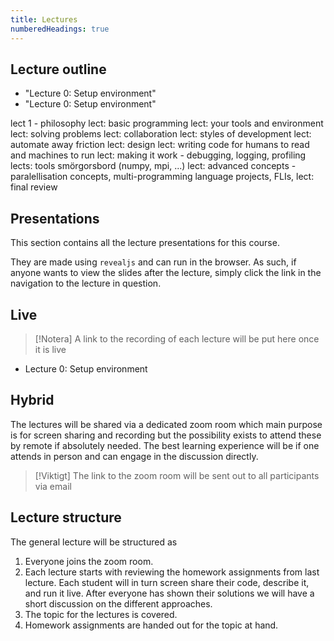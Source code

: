 ```yaml
---
title: Lectures
numberedHeadings: true
---
```


## Lecture outline

- "Lecture 0: Setup environment"
- "Lecture 0: Setup environment"

lect 1 - philosophy
lect: basic programming
lect: your tools and environment
lect: solving problems
lect: collaboration
lect: styles of development
lect: automate away friction
lect: design
lect: writing code for humans to read and machines to run
lect: making it work - debugging, logging, profiling
lects: tools smörgorsbord (numpy, mpi, ...)
lect: advanced concepts - paralellisation concepts, multi-programming language projects, FLIs, 
lect: final review

## Presentations

This section contains all the lecture presentations for this course.

They are made using `revealjs` and can run in the browser. As such, if anyone wants to view the slides after the lecture, simply click the link in the navigation to the lecture in question.

## Live

> [!Notera]
> A link to the recording of each lecture will be put here once it is live

- Lecture 0: Setup environment

## Hybrid

The lectures will be shared via a dedicated zoom room which main purpose is for screen sharing and recording but the possibility exists to attend these by remote if absolutely needed. The best learning experience will be if one attends in person and can engage in the discussion directly. 

> [!Viktigt]
> The link to the zoom room will be sent out to all participants via email

## Lecture structure

The general lecture will be structured as

1. Everyone joins the zoom room.
2. Each lecture starts with reviewing the homework assignments from last lecture. Each student will in turn screen share their code, describe it, and run it live. After everyone has shown their solutions we will have a short discussion on the different approaches.
3. The topic for the lectures is covered.
4. Homework assignments are handed out for the topic at hand. 
